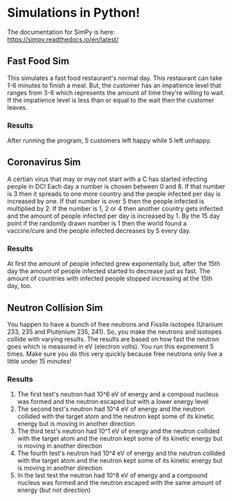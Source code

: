 # Simulations in Python!
The documentation for SimPy is here: https://simpy.readthedocs.io/en/latest/
## Fast Food Sim
This simulates a fast food restaurant's normal day. This restaurant can take 1-6 minutes to finish a meal. But, the customer has an impatience level that ranges from 3-6 which represents the amount of time they're willing to wait. If the impatience level is less than or equal to the wait then the customer leaves.<br>
### Results
After running the program, 5 customers left happy while 5 left unhappy.<br>
## Coronavirus Sim
A certian virus that may or may not start with a C has started infecting people in DC! Each day a number is chosen between 0 and 8. If that number is 3 then it spreads to one more country and the people infected per day is increased by one. If that number is over 5 then the people infected is multiplied by 2. If the number is 1, 2 or 4 then another country gets infected and the amount of people infected per day is increased by 1. By the 15 day point if the randomly drawn number is 1 then the world found a vaccine/cure and the people infected decreases by 5 every day.<br>
### Results
At first the amount of people infected grew exponentally but, after the 15th day the amount of people infected started to decrease just as fast. The amount of countries with infected people stopped increasing at the 15th day, too.<br>
## Neutron Collision Sim
You happen to have a bunch of free neutrons and Fissile isotopes (Uranium 233, 235 and Plutonium 235, 241). So, you make the neutrons and isotopes collide with varying results. The results are based on how fast the neutron goes which is measured in eV (electron volts). You run this expirement 5 times. Make sure you do this very quickly because free neutrons only live a little under 15 minutes!
### Results
1. The first test's neutron had 10^6 eV of energy and a compoud nucleus was formed and the neutron escaped but with a lower energy level
2. The second test's neutron had 10^4 eV of energy and the neutron collided with the target atom and the neutron kept some of its kinetic energy but is moving in another direction
3. The third test's neutron had 10^1 eV of energy and the neutron collided with the target atom and the neutron kept some of its kinetic energy but is moving in another direction
4. The fourth test's neutron had 10^4 eV of energy and the neutron collided with the target atom and the neutron kept some of its kinetic energy but is moving in another direction
5. In the last test the neutron had 10^8 eV of energy and a compound nucleus was formed and the neutron escaped with the same amount of energy (but not direction)
